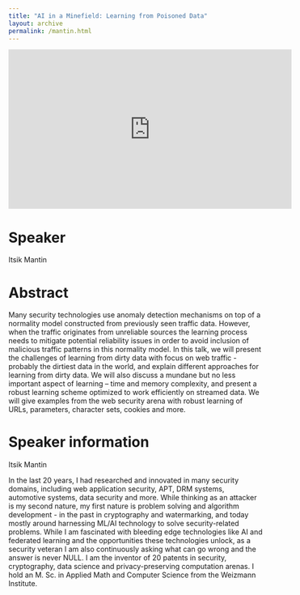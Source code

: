 ```yaml
---
title: "AI in a Minefield: Learning from Poisoned Data"
layout: archive
permalink: /mantin.html
---
```


<iframe width="560" height="315" src="https://www.youtube.com/embed/h7awdMeTn9w" title="YouTube video player" frameborder="0" allow="accelerometer; autoplay; clipboard-write; encrypted-media; gyroscope; picture-in-picture" allowfullscreen></iframe>

# Speaker

Itsik Mantin

# Abstract

Many security technologies use anomaly detection mechanisms on top of a normality model constructed from previously seen traffic data. However, when the traffic originates from unreliable sources the learning process needs to mitigate potential reliability issues in order to avoid inclusion of malicious traffic patterns in this normality model. In this talk, we will present the challenges of learning from dirty data with focus on web traffic - probably the dirtiest data in the world, and explain different approaches for learning from dirty data. We will also discuss a mundane but no less important aspect of learning – time and memory complexity, and present a robust learning scheme optimized to work efficiently on streamed data. We will give examples from the web security arena with robust learning of URLs, parameters, character sets, cookies and more.

# Speaker information

Itsik Mantin

In the last 20 years, I had researched and innovated in many security domains, including web application security, APT, DRM systems, automotive systems, data security and more. While thinking as an attacker is my second nature, my first nature is problem solving and algorithm development - in the past in cryptography and watermarking, and today mostly around harnessing ML/AI technology to solve security-related problems. While I am fascinated with bleeding edge technologies like AI and federated learning and the opportunities these technologies unlock, as a security veteran I am also continuously asking what can go wrong and the answer is never NULL. I am the inventor of 20 patents in security, cryptography, data science and privacy-preserving computation arenas. I hold an M. Sc. in Applied Math and Computer Science from the Weizmann Institute.
